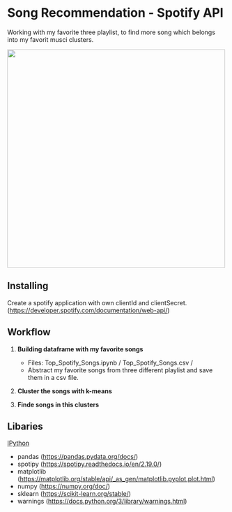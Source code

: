 # Song Recommendation - Spotify API

Working with my favorite three playlist, to find more song which belongs into my favorit musci clusters.

<img src="https://i.pinimg.com/564x/82/aa/80/82aa8009fdea2e261cfc371eb80a7e0b.jpg" width="500">

## Installing

Create a spotify application with own clientId and clientSecret. (https://developer.spotify.com/documentation/web-api/)

## Workflow

1. **Building dataframe with my favorite songs** 
    - Files: Top_Spotify_Songs.ipynb / Top_Spotify_Songs.csv /
    - Abstract my favorite songs from three different playlist and save them in a csv file. 

2. **Cluster the songs with k-means** 

3. **Finde songs in this clusters** 

## Libaries 
[IPython](https://docs.python.org/3/library/) 
- pandas (https://pandas.pydata.org/docs/) 
- spotipy (https://spotipy.readthedocs.io/en/2.19.0/) 
- matplotlib (https://matplotlib.org/stable/api/_as_gen/matplotlib.pyplot.plot.html) 
- numpy (https://numpy.org/doc/)
- sklearn (https://scikit-learn.org/stable/) 
- warnings (https://docs.python.org/3/library/warnings.html)

